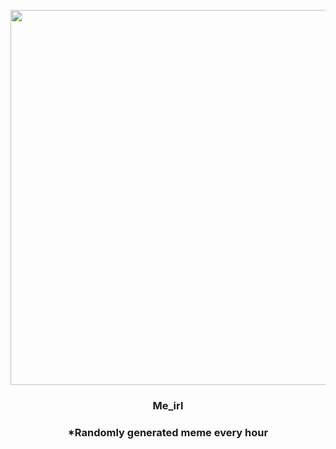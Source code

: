 <p align="center">
        <img src="https://i.redd.it/trgdi0rajo891.jpg" width="600" height="600">
        </p>
        <h3 align="center">Me_irl</h3>
        <h3 align="center">*Randomly generated meme every hour</h3>
    